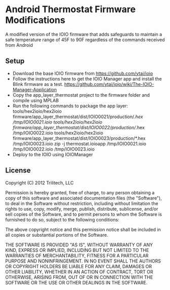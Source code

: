 Android Thermostat Firmware Modifications
=========================================

A modified version of the IOIO firmware that adds safeguards to maintain a safe temperature range of 45F to 90F regardless of the commands received from Android

## Setup

* Download the base IOIO firmware from https://github.com/ytai/ioio
* Follow the instructions here to get the IOIO Manager app and install the Blink firmware as a test.  https://github.com/ytai/ioio/wiki/The-IOIO-Manager-Application
* Copy the app_layer_thermostat project to the firmware folder and compile using MPLAB
* Run the following commands to package the app layer:
	tools/hex2ioio/hex2ioio firmware/app_layer_thermostat/dist/IOIO0021/production/*.hex /tmp/IOIO0021.ioio
	tools/hex2ioio/hex2ioio firmware/app_layer_thermostat/dist/IOIO0022/production/*.hex /tmp/IOIO0022.ioio
	tools/hex2ioio/hex2ioio firmware/app_layer_thermostat/dist/IOIO0023/production/*.hex /tmp/IOIO0023.ioio
	zip -j thermostat.ioioapp /tmp/IOIO0021.ioio /tmp/IOIO0022.ioio /tmp/IOIO0023.ioio
* Deploy to the IOIO using IOIOManager

## License

Copyright (C) 2012 Trilitech, LLC

Permission is hereby granted, free of charge, to any person obtaining a copy of this software and associated documentation files (the "Software"), to deal in the Software without restriction, including without limitation the rights to use, copy, modify, merge, publish, distribute, sublicense, and/or sell copies of the Software, and to permit persons to whom the Software is furnished to do so, subject to the following conditions:

The above copyright notice and this permission notice shall be included in all copies or substantial portions of the Software.

THE SOFTWARE IS PROVIDED "AS IS", WITHOUT WARRANTY OF ANY KIND, EXPRESS OR IMPLIED, INCLUDING BUT NOT LIMITED TO THE WARRANTIES OF MERCHANTABILITY, FITNESS FOR A PARTICULAR PURPOSE AND NONINFRINGEMENT. IN NO EVENT SHALL THE AUTHORS OR COPYRIGHT HOLDERS BE LIABLE FOR ANY CLAIM, DAMAGES OR OTHER LIABILITY, WHETHER IN AN ACTION OF CONTRACT, TORT OR OTHERWISE, ARISING FROM, OUT OF OR IN CONNECTION WITH THE SOFTWARE OR THE USE OR OTHER DEALINGS IN THE SOFTWARE.